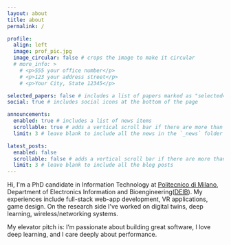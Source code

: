 ```yaml
---
layout: about
title: about
permalink: /

profile:
  align: left
  image: prof_pic.jpg
  image_circular: false # crops the image to make it circular
  # more_info: >
    # <p>555 your office number</p>
    # <p>123 your address street</p>
    # <p>Your City, State 12345</p>

selected_papers: false # includes a list of papers marked as "selected={true}"
social: true # includes social icons at the bottom of the page

announcements:
  enabled: true # includes a list of news items
  scrollable: true # adds a vertical scroll bar if there are more than 3 news items
  limit: 3 # leave blank to include all the news in the `_news` folder

latest_posts:
  enabled: false
  scrollable: false # adds a vertical scroll bar if there are more than 3 new posts items
  limit: 3 # leave blank to include all the blog posts
---
```

Hi, I'm a PhD candidate in Information Technology at [Politecnico di Milano](https://www.polimi.en/), Department of Electronics Information and Bioengineering([DEIB](https://www.deib.polimi.it/eng/home-page)). My experiences include full-stack web-app development, VR applications, game design.
On the research side I've worked on digital twins, deep learning, wireless/networking systems. 

My elevator pitch is: I’m passionate about building great software, I love deep learning, and I care deeply about performance. 
